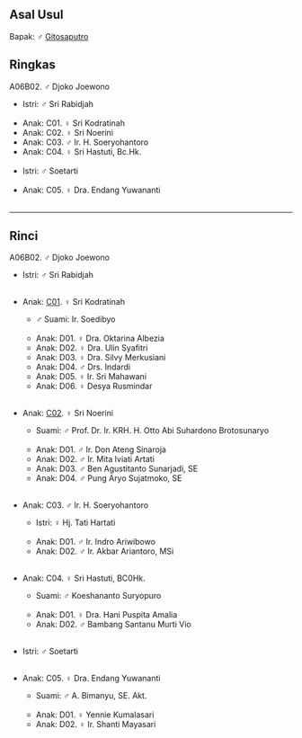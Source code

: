 ## Asal Usul

Bapak: ♂ [Gitosaputro][up] 

## Ringkas

A06B02. ♂ Djoko Joewono
	<br/>

*	Istri: ♂ Sri Rabidjah
	<br/><br/>
*	Anak: C01. ♀ Sri Kodratinah
*	Anak: C02. ♀ Sri Noerini
*	Anak: C03. ♂ Ir. H. Soeryohantoro
*	Anak: C04. ♀ Sri Hastuti, Bc.Hk.
	<br/><br/>
*	Istri: ♂ Soetarti
	<br/><br/>
*	Anak: C05. ♀ Dra. Endang Yuwananti
	<br/><br/>

-- -- --

## Rinci

A06B02. ♂ Djoko Joewono
	<br/>

*	Istri: ♂ Sri Rabidjah
	<br/><br/>

*	Anak: [C01][A06B02C01]. ♀ Sri Kodratinah
	*	♂ Suami: Ir. Soedibyo
	<br/><br/>
	*	Anak: D01. ♀ Dra. Oktarina Albezia 
	*	Anak: D02. ♀ Dra. Ulin Syafitri 
	*	Anak: D03. ♀ Dra. Silvy Merkusiani 
	*	Anak: D04. ♂ Drs. Indardi
	*	Anak: D05. ♀ Ir. Sri Mahawani
	*	Anak: D06. ♀ Desya Rusmindar
	<br/><br/>

*	Anak: [C02][A06B02C02]. ♀ Sri Noerini
	*	Suami: ♂ Prof. Dr. Ir. KRH. H. Otto Abi Suhardono Brotosunaryo
	<br/><br/>
	*	Anak: D01. ♂ Ir. Don Ateng Sinaroja 
	*	Anak: D02. ♂ Ir. Mita Iviati Artati 
	*	Anak: D03. ♂ Ben Agustitanto Sunarjadi, SE 
	*	Anak: D04. ♂ Pung Aryo Sujatmoko, SE
	<br/><br/>

*	Anak: C03. ♂ Ir. H. Soeryohantoro
	*	Istri: ♀ Hj. Tati Hartati
	<br/><br/>
	*	Anak: D01. ♂ Ir. Indro Ariwibowo
	*	Anak: D02. ♂ Ir. Akbar Ariantoro, MSi
	<br/><br/>

*	Anak: C04. ♀ Sri Hastuti, BC0Hk.
	*	Suami: ♂ Koeshananto Suryopuro
	<br/><br/>
	*	Anak: D01. ♀ Dra. Hani Puspita Amalia
	*	Anak: D02. ♂ Bambang Santanu Murti Vio
	<br/><br/>

*	Istri: ♂ Soetarti
	<br/><br/>

*	Anak: C05. ♀ Dra. Endang Yuwananti
	*	Suami: ♂ A. Bimanyu, SE. Akt.
	<br/><br/>
	*	Anak: D01. ♀ Yennie Kumalasari
	*	Anak: D02. ♀ Ir. Shanti Mayasari
	<br/><br/>

[up]: https://github.com/epsi-rns/gitodipuro/blob/master/tree/A06.md

[A06B02C01]: https://github.com/epsi-rns/gitodipuro/blob/master/tree/A06/B02/C01.md
[A06B02C02]: https://github.com/epsi-rns/gitodipuro/blob/master/tree/A06/B02/C02.md
